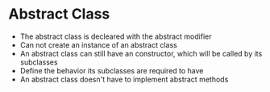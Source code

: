 # Abstract Class

- The abstract class is decleared with the abstract modifier
- Can not create an instance of an abstract class
- An abstract class can still have an constructor, which will be called by its subclasses
- Define the behavior its subclasses are required to have
- An abstract class doesn't have to implement abstract methods
